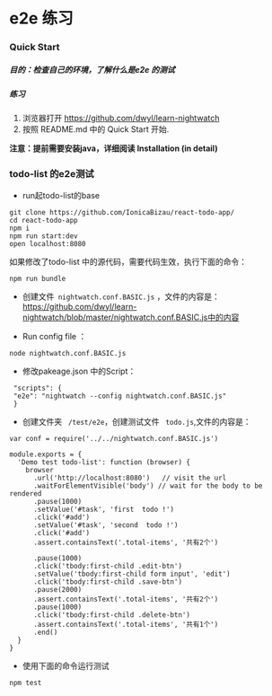 # e2e 练习

### Quick Start
##### 目的：检查自己的环境，了解什么是e2e 的测试
##### 练习
1. 浏览器打开 https://github.com/dwyl/learn-nightwatch
2. 按照 README.md 中的 Quick Start 开始.

  **注意：提前需要安装java，详细阅读 Installation (in detail)** 
### todo-list 的e2e测试

+ run起todo-list的base
```
git clone https://github.com/IonicaBizau/react-todo-app/
cd react-todo-app
npm i
npm run start:dev
open localhost:8080
```
如果修改了todo-list 中的源代码，需要代码生效，执行下面的命令：
```
npm run bundle
```
+ 创建文件``` nightwatch.conf.BASIC.js``` ，文件的内容是：
https://github.com/dwyl/learn-nightwatch/blob/master/nightwatch.conf.BASIC.js中的内容

+  Run config  file ：
```
node nightwatch.conf.BASIC.js
``` 

+ 修改pakeage.json 中的Script：
```
 "scripts": { 
 "e2e": "nightwatch --config nightwatch.conf.BASIC.js"
 }
```
+ 创建文件夹 ``` /test/e2e```，创建测试文件 ``` todo.js```,文件的内容是：

```
var conf = require('../../nightwatch.conf.BASIC.js')

module.exports = {
  'Demo test todo-list': function (browser) {
    browser
      .url('http://localhost:8080')   // visit the url
      .waitForElementVisible('body') // wait for the body to be rendered
      .pause(1000)
      .setValue('#task', 'first  todo !')
      .click('#add')
      .setValue('#task', 'second  todo !')
      .click('#add')
      .assert.containsText('.total-items', '共有2个')

      .pause(1000)
      .click('tbody:first-child .edit-btn')
      .setValue('tbody:first-child form input', 'edit')
      .click('tbody:first-child .save-btn')
      .pause(2000)
      .assert.containsText('.total-items', '共有2个')
      .pause(1000)
      .click('tbody:first-child .delete-btn')
      .assert.containsText('.total-items', '共有1个')
      .end()
  }
}

```

+ 使用下面的命令运行测试
```
npm test
```




